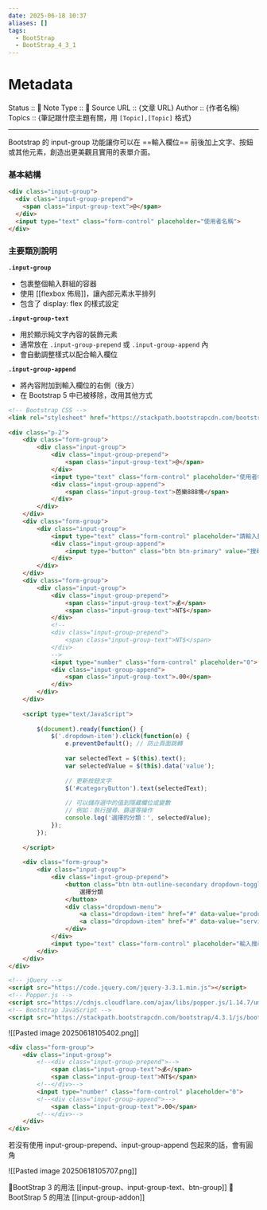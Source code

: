```yaml
---
date: 2025-06-18 10:37
aliases: []
tags:
  - BootStrap
  - BootStrap_4_3_1
---
```

# Metadata
Status :: 🌱
Note Type :: 📰
Source URL :: {文章 URL}
Author :: {作者名稱}
Topics :: {筆記跟什麼主題有關，用 `[Topic],[Topic]` 格式}

---

Bootstrap 的 input-group 功能讓你可以在 ==輸入欄位== 前後加上文字、按鈕或其他元素，創造出更美觀且實用的表單介面。

### 基本結構

```html
<div class="input-group">
  <div class="input-group-prepend">
    <span class="input-group-text">@</span>
  </div>
  <input type="text" class="form-control" placeholder="使用者名稱">
</div>
```

### 主要類別說明

**`.input-group`**

- 包裹整個輸入群組的容器
- 使用 [[flexbox 佈局]]，讓內部元素水平排列
- 包含了 display: flex 的樣式設定

**`.input-group-text`**

- 用於顯示純文字內容的裝飾元素
- 通常放在 `.input-group-prepend` 或 `.input-group-append` 內
- 會自動調整樣式以配合輸入欄位

**`.input-group-append`**

- 將內容附加到輸入欄位的右側（後方）
- 在 Bootstrap 5 中已被移除，改用其他方式

```html
<!-- Bootstrap CSS -->
<link rel="stylesheet" href="https://stackpath.bootstrapcdn.com/bootstrap/4.3.1/css/bootstrap.min.css">
	
<div class="p-2">
	<div class="form-group">
		<div class="input-group">
			<div class="input-group-prepend">
				<span class="input-group-text">@</span>
			</div>
			<input type="text" class="form-control" placeholder="使用者名稱">
			<div class="input-group-append">
				<span class="input-group-text">芭樂888塊</span>
			</div>
		</div>
	</div>
	<div class="form-group">
		<div class="input-group">
			<input type="text" class="form-control" placeholder="請輸入搜尋關鍵字">
			<div class="input-group-append">
				<input type="button" class="btn btn-primary" value="搜尋" />
			</div>
		</div>	
	</div>
	<div class="form-group">
		<div class="input-group">
			<div class="input-group-prepend">
				<span class="input-group-text">💰</span>
				<span class="input-group-text">NT$</span>
			</div>
			<!--
			<div class="input-group-prepend">
				<span class="input-group-text">NT$</span>
			</div>
			-->
			<input type="number" class="form-control" placeholder="0">
			<div class="input-group-append">
				<span class="input-group-text">.00</span>
			</div>
		</div>
	</div>
	
	<script type="text/JavaScript">
	
		$(document).ready(function() {
			$('.dropdown-item').click(function(e) {
				e.preventDefault(); // 防止頁面跳轉
				
				var selectedText = $(this).text();
				var selectedValue = $(this).data('value');
				
				// 更新按鈕文字
				$('#categoryButton').text(selectedText);
				
				// 可以儲存選中的值到隱藏欄位或變數
				// 例如：執行搜尋、篩選等操作
				console.log('選擇的分類：', selectedValue);
			});
		});
	
	</script>
	
	<div class="form-group">
		<div class="input-group">
			<div class="input-group-prepend">
				<button class="btn btn-outline-secondary dropdown-toggle" type="button" data-toggle="dropdown" id="categoryButton">
					選擇分類
				</button>
				<div class="dropdown-menu">
					<a class="dropdown-item" href="#" data-value="product">產品</a>
					<a class="dropdown-item" href="#" data-value="service">服務</a>
				</div>
			</div>
			<input type="text" class="form-control" placeholder="輸入搜尋內容" id="searchInput">
		</div>
	</div>
</div>

<!-- jQuery -->
<script src="https://code.jquery.com/jquery-3.3.1.min.js"></script>
<!-- Popper.js -->
<script src="https://cdnjs.cloudflare.com/ajax/libs/popper.js/1.14.7/umd/popper.min.js"></script>
<!-- Bootstrap JavaScript -->
<script src="https://stackpath.bootstrapcdn.com/bootstrap/4.3.1/js/bootstrap.min.js"></script>
```

![[Pasted image 20250618105402.png]]

```html
<div class="form-group">
	<div class="input-group">
		<!--<div class="input-group-prepend">-->
			<span class="input-group-text">💰</span>
			<span class="input-group-text">NT$</span>
		<!--</div>-->		
		<input type="number" class="form-control" placeholder="0">
		<!--<div class="input-group-append">-->
			<span class="input-group-text">.00</span>
		<!--</div>-->
	</div>
</div>
```

若沒有使用 input-group-prepend、input-group-append 包起來的話，會有圓角

![[Pasted image 20250618105707.png]]

📑BootStrap 3 的用法 [[input-group、input-group-text、btn-group]]
📑BootStrap 5 的用法 [[input-group-addon]]